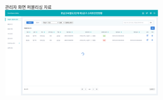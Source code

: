 관리자 화면 퍼블리싱 자료
![관리자화면](https://github.com/dimorin/airquay_ziannex_publishing/blob/main/%EA%B4%80%EB%A6%AC%EC%9E%90%ED%99%94%EB%A9%B4.png?raw=true)
